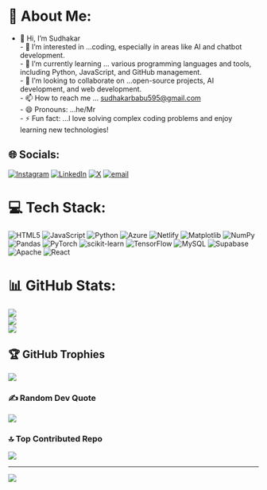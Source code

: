 # 💫 About Me:
- 👋 Hi, I’m Sudhakar <br>- 👀 I’m interested in ...coding, especially in areas like AI and chatbot development.<br>- 🌱 I’m currently learning ... various programming languages and tools, including Python, JavaScript, and GitHub management.<br>- 💞️ I’m looking to collaborate on ...open-source projects, AI development, and web development.<br>- 📫 How to reach me ... sudhakarbabu595@gmail.com<br>- 😄 Pronouns: ...he/Mr<br>- ⚡ Fun fact: ...I love solving complex coding problems and enjoy learning new technologies!<br>


## 🌐 Socials:
[![Instagram](https://img.shields.io/badge/Instagram-%23E4405F.svg?logo=Instagram&logoColor=white)](https://instagram.com/sudhakar._.43) [![LinkedIn](https://img.shields.io/badge/LinkedIn-%230077B5.svg?logo=linkedin&logoColor=white)](https://linkedin.com/in/sudhakarprathipati) [![X](https://img.shields.io/badge/X-black.svg?logo=X&logoColor=white)](https://x.com/ben0632h) [![email](https://img.shields.io/badge/Email-D14836?logo=gmail&logoColor=white)](mailto:sudhakarbabu595@gmail.com) 

# 💻 Tech Stack:
![HTML5](https://img.shields.io/badge/html5-%23E34F26.svg?style=for-the-badge&logo=html5&logoColor=white) ![JavaScript](https://img.shields.io/badge/javascript-%23323330.svg?style=for-the-badge&logo=javascript&logoColor=%23F7DF1E) ![Python](https://img.shields.io/badge/python-3670A0?style=for-the-badge&logo=python&logoColor=ffdd54) ![Azure](https://img.shields.io/badge/azure-%230072C6.svg?style=for-the-badge&logo=microsoftazure&logoColor=white) ![Netlify](https://img.shields.io/badge/netlify-%23000000.svg?style=for-the-badge&logo=netlify&logoColor=#00C7B7) ![Matplotlib](https://img.shields.io/badge/Matplotlib-%23ffffff.svg?style=for-the-badge&logo=Matplotlib&logoColor=black) ![NumPy](https://img.shields.io/badge/numpy-%23013243.svg?style=for-the-badge&logo=numpy&logoColor=white) ![Pandas](https://img.shields.io/badge/pandas-%23150458.svg?style=for-the-badge&logo=pandas&logoColor=white) ![PyTorch](https://img.shields.io/badge/PyTorch-%23EE4C2C.svg?style=for-the-badge&logo=PyTorch&logoColor=white) ![scikit-learn](https://img.shields.io/badge/scikit--learn-%23F7931E.svg?style=for-the-badge&logo=scikit-learn&logoColor=white) ![TensorFlow](https://img.shields.io/badge/TensorFlow-%23FF6F00.svg?style=for-the-badge&logo=TensorFlow&logoColor=white) ![MySQL](https://img.shields.io/badge/mysql-4479A1.svg?style=for-the-badge&logo=mysql&logoColor=white) ![Supabase](https://img.shields.io/badge/Supabase-3ECF8E?style=for-the-badge&logo=supabase&logoColor=white) ![Apache](https://img.shields.io/badge/apache-%23D42029.svg?style=for-the-badge&logo=apache&logoColor=white) ![React](https://img.shields.io/badge/react-%2320232a.svg?style=for-the-badge&logo=react&logoColor=%2361DAFB)
# 📊 GitHub Stats:
![](https://github-readme-stats.vercel.app/api?username=sudhakar-43&theme=dark&hide_border=false&include_all_commits=true&count_private=true)<br/>
![](https://nirzak-streak-stats.vercel.app/?user=sudhakar-43&theme=dark&hide_border=false)<br/>
![](https://github-readme-stats.vercel.app/api/top-langs/?username=sudhakar-43&theme=dark&hide_border=false&include_all_commits=true&count_private=true&layout=compact)

## 🏆 GitHub Trophies
![](https://github-profile-trophy.vercel.app/?username=sudhakar-43&theme=radical&no-frame=false&no-bg=false&margin-w=4)

### ✍️ Random Dev Quote
![](https://quotes-github-readme.vercel.app/api?type=horizontal&theme=tokyonight)

### 🔝 Top Contributed Repo
![](https://github-contributor-stats.vercel.app/api?username=sudhakar-43&limit=5&theme=dark&combine_all_yearly_contributions=true)

---
[![](https://visitcount.itsvg.in/api?id=sudhakar-43&icon=1&color=1)](https://visitcount.itsvg.in)

<!-- Proudly created with GPRM ( https://gprm.itsvg.in ) -->
